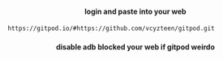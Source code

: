 #### <p align="center">login and paste into your web</p>
```bash
https://gitpod.io/#https://github.com/vcyzteen/gitpod.git
```
#### <p align="center">disable adb blocked your web if gitpod weirdo</p>
